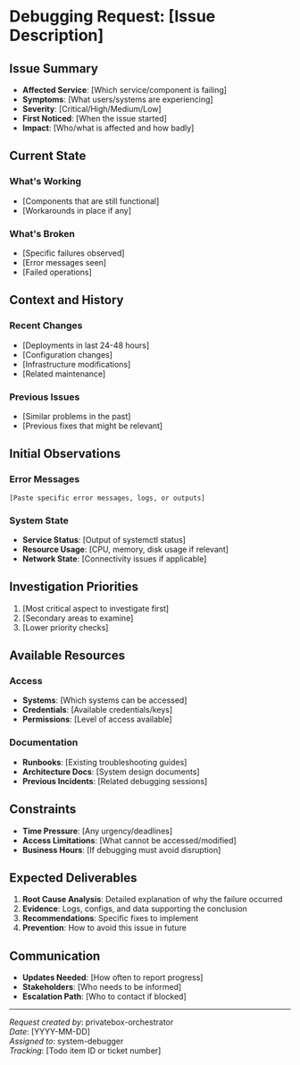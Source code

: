 # Debugging Request: [Issue Description]

## Issue Summary
- **Affected Service**: [Which service/component is failing]
- **Symptoms**: [What users/systems are experiencing]
- **Severity**: [Critical/High/Medium/Low]
- **First Noticed**: [When the issue started]
- **Impact**: [Who/what is affected and how badly]

## Current State
### What's Working
- [Components that are still functional]
- [Workarounds in place if any]

### What's Broken
- [Specific failures observed]
- [Error messages seen]
- [Failed operations]

## Context and History
### Recent Changes
- [Deployments in last 24-48 hours]
- [Configuration changes]
- [Infrastructure modifications]
- [Related maintenance]

### Previous Issues
- [Similar problems in the past]
- [Previous fixes that might be relevant]

## Initial Observations
### Error Messages
```
[Paste specific error messages, logs, or outputs]
```

### System State
- **Service Status**: [Output of systemctl status]
- **Resource Usage**: [CPU, memory, disk usage if relevant]
- **Network State**: [Connectivity issues if applicable]

## Investigation Priorities
1. [Most critical aspect to investigate first]
2. [Secondary areas to examine]
3. [Lower priority checks]

## Available Resources
### Access
- **Systems**: [Which systems can be accessed]
- **Credentials**: [Available credentials/keys]
- **Permissions**: [Level of access available]

### Documentation
- **Runbooks**: [Existing troubleshooting guides]
- **Architecture Docs**: [System design documents]
- **Previous Incidents**: [Related debugging sessions]

## Constraints
- **Time Pressure**: [Any urgency/deadlines]
- **Access Limitations**: [What cannot be accessed/modified]
- **Business Hours**: [If debugging must avoid disruption]

## Expected Deliverables
1. **Root Cause Analysis**: Detailed explanation of why the failure occurred
2. **Evidence**: Logs, configs, and data supporting the conclusion
3. **Recommendations**: Specific fixes to implement
4. **Prevention**: How to avoid this issue in future

## Communication
- **Updates Needed**: [How often to report progress]
- **Stakeholders**: [Who needs to be informed]
- **Escalation Path**: [Who to contact if blocked]

---
*Request created by*: privatebox-orchestrator  
*Date*: [YYYY-MM-DD]  
*Assigned to*: system-debugger  
*Tracking*: [Todo item ID or ticket number]